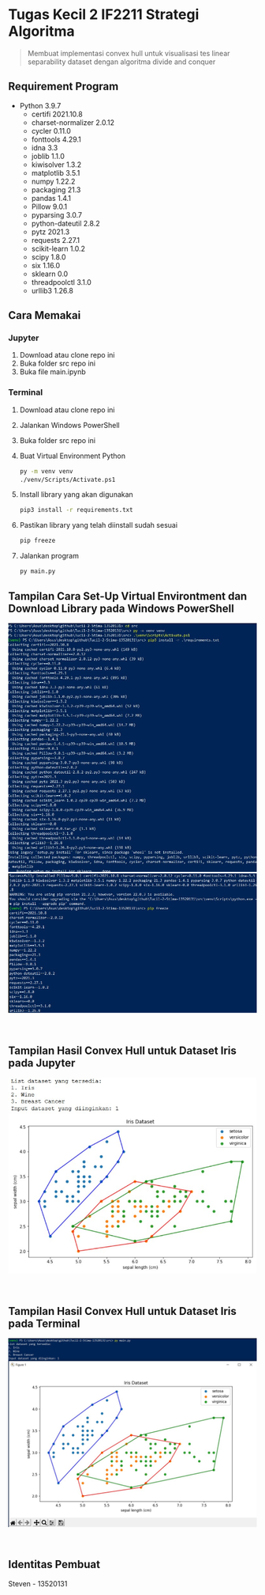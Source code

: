 # Tugas Kecil 2 IF2211 Strategi Algoritma

> Membuat implementasi convex hull untuk visualisasi tes linear separability dataset dengan algoritma divide and conquer

## Requirement Program
* Python 3.9.7
    * certifi 2021.10.8
    * charset-normalizer 2.0.12
    * cycler 0.11.0
    * fonttools 4.29.1
    * idna 3.3
    * joblib 1.1.0
    * kiwisolver 1.3.2
    * matplotlib 3.5.1
    * numpy 1.22.2
    * packaging 21.3
    * pandas 1.4.1
    * Pillow 9.0.1
    * pyparsing 3.0.7
    * python-dateutil 2.8.2
    * pytz 2021.3
    * requests 2.27.1
    * scikit-learn 1.0.2
    * scipy 1.8.0
    * six 1.16.0
    * sklearn 0.0
    * threadpoolctl 3.1.0
    * urllib3 1.26.8

## Cara Memakai

### Jupyter
1. Download atau clone repo ini
2. Buka folder src repo ini
3. Buka file main.ipynb


### Terminal

1. Download atau clone repo ini
2. Jalankan Windows PowerShell
3. Buka folder src repo ini
4. Buat Virtual Environment Python

    ```bash
    py -m venv venv
    ./venv/Scripts/Activate.ps1
    ```

5. Install library yang akan digunakan

    ```bash
    pip3 install -r requirements.txt
    ```

6. Pastikan library yang telah diinstall sudah sesuai

    ```bash
    pip freeze
    ```

7. Jalankan program

    ```bash
    py main.py
    ```

## Tampilan Cara Set-Up Virtual Environtment dan Download Library pada Windows PowerShell

![Tampilan pada windows powershell](./a-readme-related/wps1.jpg)
![Tampilan pada windows powershell](./a-readme-related/wps2.jpg)

<br/>

## Tampilan Hasil Convex Hull untuk Dataset Iris pada Jupyter

![Tampilan pada jupyter](./a-readme-related/iris1.jpg)

<br/>

## Tampilan Hasil Convex Hull untuk Dataset Iris pada Terminal

![Tampilan pada terminal](./a-readme-related/iris2.jpg)

<br/>

## Identitas Pembuat

Steven - 13520131